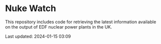 # Nuke Watch

This repository includes code for retrieving the latest information available on the output of EDF nuclear power plants in the UK.

Last updated: 2024-01-15 03:09
